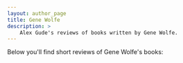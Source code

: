 ```yaml
---
layout: author_page
title: Gene Wolfe
description: >
    Alex Gude's reviews of books written by Gene Wolfe.
---
```


Below you'll find short reviews of Gene Wolfe's books: